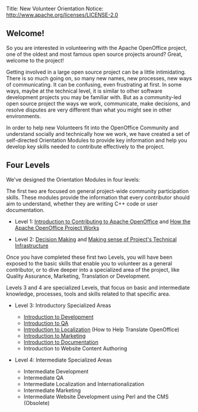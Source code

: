 Title:     New Volunteer Orientation
Notice: http://www.apache.org/licenses/LICENSE-2.0

## Welcome!

So you are interested in volunteering with the Apache OpenOffice project, one of the oldest and most famous open source projects around? Great, welcome to the project!

Getting involved in a large open source project can be a little intimidating. There is so much going on, so many new names, new processes, new ways of communicating. It can be confusing, even frustrating at first. In some ways, maybe at the technical level, it is similar to other software development projects you may be familiar with. But as a community-led open source project the ways we work, communicate, make decisions, and resolve disputes are very different than what you might see in other environments.

In order to help new Volunteers fit into the OpenOffice Community and understand socially and technically how we work, we have created a set of self-directed Orientation Modules to provide key information and help you develop key skills needed to contribute effectively to the project.

## Four Levels

We've designed the Orientation Modules in four levels:

The first two are focused on general project-wide community participation skills. These modules provide the information that every contributor should aim to understand, whether they are writing C++ code or user documentation.

* Level 1: [Introduction to Contributing to Apache OpenOffice](intro-contributing.html) and [How the Apache OpenOffice Project Works](how-aoo-project-works.html)

* Level 2: [Decision Making](decision-making.html) and [Making sense of Project's Technical Infrastructure](infrastructure.html)


Once you have completed these first two Levels, you will have been exposed to the basic skills that enable you to volunteer as a general contributor, or to dive deeper into a specialized area of the project, like Quality Assurance, Marketing, Translation or Development.

Levels 3 and 4 are specialized Levels, that focus on basic and intermediate knowledge, processes, tools and skills related to that specific area.


* Level 3: Introductory Specialized Areas

  * [Introduction to Development](intro-development.html)
  * [Introduction to QA](intro-qa.html)
  * [Introduction to Localization](http://openoffice.apache.org/translate.html) (How to Help Translate OpenOffice)
  * [Introduction to Marketing](intro-marketing.html)
  * [Introduction to Documentation](intro-doc.html)
  * Introduction to Website Content Authoring

* Level 4: Intermediate Specialized Areas

  * Intermediate Development
  * Intermediate QA
  * Intermediate Localization and Internationalization
  * Intermediate Marketing
  * Intermediate Website Development using Perl and the CMS (Obsolete)

